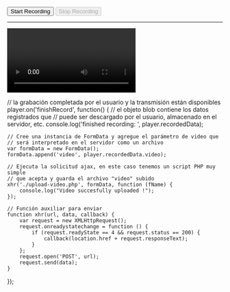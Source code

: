<!-- 1. Incluye botones de acción reproducir / detener -->
<button id="btn-start-recording">Start Recording</button>
<button id="btn-stop-recording" disabled="disabled">Stop Recording</button>

<!--
    2. Incluir un elemento de video que mostrará la transmisión de video actual
    y también para mostrar el video grabado al final.
 -->
<hr>
<video id="my-preview" controls autoplay></video>

<!-- 
3. Incluya la biblioteca RecordRTC y el último adaptador.
Tenga en cuenta que es posible que desee alojar estos scripts en su propio servidor
-->
<script src="https://cdn.webrtc-experiment.com/RecordRTC.js"></script>
<script src="https://webrtc.github.io/adapter/adapter-latest.js"></script>

<!-- 4. Inicializar y preparar la lógica de la grabadora de video-->
<script>
    // Almacene una referencia del elemento de video de vista previa y una referencia global a la instancia de la grabadora
    var video = document.getElementById('my-preview');
    var recorder;

    // Cuando el usuario hace clic en iniciar la grabación de video
    document.getElementById('btn-start-recording').addEventListener("click", function(){
        // Desactivar el botón de inicio de grabación
        this.disabled = true;

        // Solicitar acceso a los dispositivos multimedia
        navigator.mediaDevices.getUserMedia({
            audio: true, 
            video: true
        }).then(function(stream) {
            // Mostrar una vista previa en vivo en el elemento de video de la página
            setSrcObject(stream, video);

            // Comience a mostrar la vista previa en el elemento de video
            // y silencia el video para desactivar el problema del eco.
            video.play();
            video.muted = true;

            // Inicializar la grabadora
            recorder = new RecordRTCPromisesHandler(stream, {
                mimeType: 'video/webm',
                bitsPerSecond: 128000
            });

            // Empiece a grabar el video
            recorder.startRecording().then(function() {
                console.info('Recording video ...');
            }).catch(function(error) {
                console.error('Cannot start video recording: ', error);
            });

            // liberar stream al detener la grabación
            recorder.stream = stream;

            // Habilitar el botón para detener la grabación
            document.getElementById('btn-stop-recording').disabled = false;
        }).catch(function(error) {
            console.error("Cannot access media devices: ", error);
        });
    }, false);

    // Cuando el usuario hace clic en Detener grabación de video
    document.getElementById('btn-stop-recording').addEventListener("click", function(){
        this.disabled = true;

        recorder.stopRecording().then(function() {
            console.info('stopRecording success');

            // Recuperar video grabado como blob y mostrarlo en el elemento de vista previa
            var videoBlob = recorder.getBlob();
            video.src = URL.createObjectURL(videoBlob);
            video.play();

            // Dejar de silenciar el video en la vista previa
            video.muted = false;

            // Detener la transmisión del dispositivo
            recorder.stream.stop();

            // ¡Habilite el botón de grabación de nuevo!
            document.getElementById('btn-start-recording').disabled = false;
        }).catch(function(error) {
            console.error('stopRecording failure', error);
        });
    }, false);
</script>



// la grabación completada por el usuario y la transmisión están disponibles
player.on('finishRecord', function() {
    // el objeto blob contiene los datos registrados que
    // puede ser descargado por el usuario, almacenado en el servidor, etc.
    console.log('finished recording: ', player.recordedData);

    // Cree una instancia de FormData y agregue el parámetro de video que
    // será interpretado en el servidor como un archivo
    var formData = new FormData();
    formData.append('video', player.recordedData.video);
    
    // Ejecuta la solicitud ajax, en este caso tenemos un script PHP muy simple
    // que acepta y guarda el archivo "video" subido
    xhr('./upload-video.php', formData, function (fName) {
        console.log("Video succesfully uploaded !");
    });

    // Función auxiliar para enviar
    function xhr(url, data, callback) {
        var request = new XMLHttpRequest();
        request.onreadystatechange = function () {
            if (request.readyState == 4 && request.status == 200) {
                callback(location.href + request.responseText);
            }
        };
        request.open('POST', url);
        request.send(data);
    }
});